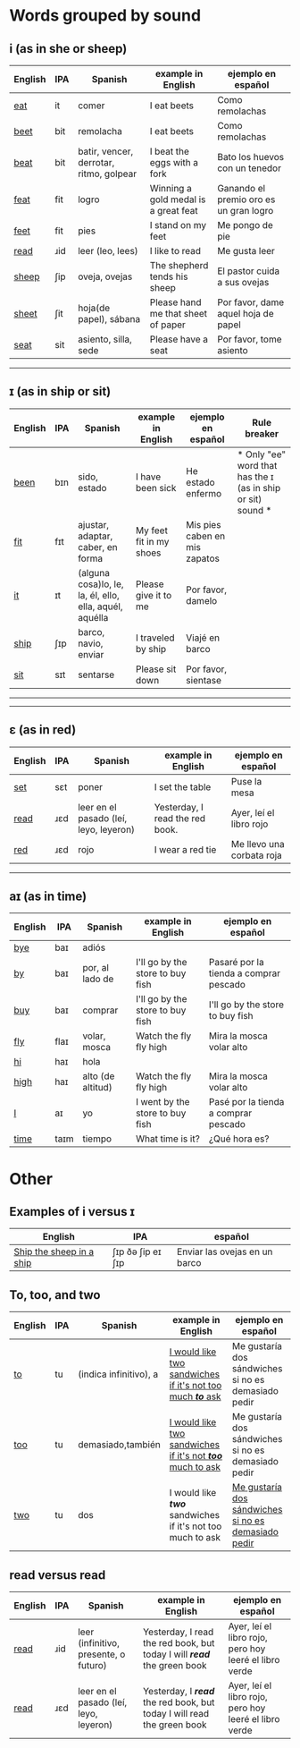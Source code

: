 # Words grouped by sound
## i (as in she or sheep)

|English|IPA|Spanish|example in English|ejemplo en español|
|-------|---|-------|------------------|------------------|
|<a href="https://en.wiktionary.org/wiki/eat#Pronunciation">eat</a>|it|comer|I eat beets|Como remolachas|
|<a href="https://en.wiktionary.org/wiki/beet#Pronunciation">beet</a>|bit|remolacha|I eat beets|Como remolachas|
|<a href="https://en.wiktionary.org/wiki/beat#Pronunciation">beat</a>|bit|batir, vencer, derrotar, ritmo, golpear|I beat the eggs with a fork|Bato los huevos con un tenedor|
|<a href="https://en.wiktionary.org/wiki/feat#Pronunciation">feat</a>|fit|logro|Winning a gold medal is a great feat|Ganando el premio oro es un gran logro|
|<a href="https://en.wiktionary.org/wiki/feet#Pronunciation">feet</a>|fit|pies|I stand on my feet|Me pongo de pie|
|<a href="https://en.wiktionary.org/wiki/read#Pronunciation">read</a>|ɹid|leer (leo, lees)|I like to read|Me gusta leer|
|<a href="https://en.wiktionary.org/wiki/sheep#Pronunciation">sheep</a>|ʃip|oveja, ovejas|The shepherd tends his sheep|El pastor cuida a sus ovejas|
|<a href="https://en.wiktionary.org/wiki/sheet#Pronunciation">sheet</a>|ʃit|hoja(de papel), sábana|Please hand me that sheet of paper|Por favor, dame aquel hoja de papel|
|<a href="https://en.wiktionary.org/wiki/seat#Pronunciation">seat</a>|sit|asiento, silla, sede|Please have a seat|Por favor, tome asiento|

<hr>


## ɪ (as in ship or sit) 

|English|IPA|Spanish|example in English|ejemplo en español|Rule breaker|
|-------|---|-------|------------------|------------------|------------|
|<a href="https://en.wiktionary.org/wiki/been#Pronunciation">been</a>|bɪn|sido, estado|I have been sick|He estado enfermo| * Only "ee" word that has the ɪ (as in ship or sit) sound * |
|<a href="https://en.wiktionary.org/wiki/fit#Pronunciation">fit</a>|fɪt|ajustar, adaptar, caber, en forma|My feet fit in my shoes|Mis pies caben en mis zapatos| |
|<a href="https://en.wiktionary.org/wiki/it#Pronunciation">it</a>|ɪt|(alguna cosa)lo, le, la, él, ello, ella, aquél, aquélla|Please give it to me|Por favor, damelo| |
|<a href="https://en.wiktionary.org/wiki/ship#Pronunciation">ship</a>|ʃɪp|barco, navio, enviar|I traveled by ship|Viajé en barco| |
|<a href="https://en.wiktionary.org/wiki/sit#Pronunciation">sit</a>|sɪt|sentarse|Please sit down|Por favor, sientase| |

<hr>



<hr>

## ɛ (as in red)
|English|IPA|Spanish|example in English|ejemplo en español|
|-------|---|-------|------------------|------------------|
|<a href="https://en.wiktionary.org/wiki/set#Pronunciation">set</a>|sɛt|poner|I set the table|Puse la mesa|
|<a href="https://en.wiktionary.org/wiki/read#Pronunciation">read</a>|ɹɛd|leer en el pasado (leí, leyo, leyeron)|Yesterday, I read the red book.|Ayer, leí el libro rojo|
|<a href="https://en.wiktionary.org/wiki/red#Pronunciation">red</a>|ɹɛd|rojo|I wear a red tie|Me llevo una corbata roja|

<hr>

## aɪ (as in time)
|English|IPA|Spanish|example in English|ejemplo en español|
|-------|---|-------|------------------|------------------|
|<a href="https://en.wiktionary.org/wiki/bye#Pronunciation">bye</a>|baɪ|adiós|||
|<a href="https://en.wiktionary.org/wiki/by#Pronunciation">by</a>|baɪ|por, al lado de|I'll go by the store to buy fish|Pasaré por la tienda a comprar pescado|
|<a href="https://en.wiktionary.org/wiki/buy#Pronunciation">buy</a>|baɪ|comprar|I'll go by the store to buy fish|I'll go by the store to buy fish|
|<a href="https://en.wiktionary.org/wiki/fly#Pronunciation">fly</a>|flaɪ|volar, mosca|Watch the fly fly high|Mira la mosca volar alto|
|<a href="https://en.wiktionary.org/wiki/hi#Pronunciation">hi</a>|haɪ|hola|||
|<a href="https://en.wiktionary.org/wiki/high#Pronunciation">high</a>|haɪ|alto (de altitud)|Watch the fly fly high|Mira la mosca volar alto|
|<a href="https://en.wiktionary.org/wiki/I#Pronunciation">I</a>|aɪ|yo|I went by the store to buy fish|Pasé por la tienda a comprar pescado|
|<a href="https://en.wiktionary.org/wiki/time#Pronunciation">time</a>|taɪm|tiempo|What time is it?|¿Qué hora es?|

# Other
## Examples of i versus ɪ
|English|IPA|español|
|-------|---|-------|
|<a href="https://translate.google.com/?sl=en&tl=es&text=Ship%20the%20sheep%20in%20a%20ship&op=translate">Ship the sheep in a ship</a>|ʃɪp ðə ʃip eɪ ʃɪp|Enviar las ovejas en un barco|

## To, too, and two 
|English|IPA|Spanish|example in English|ejemplo en español|
|-------|---|-------|------------------|------------------|
|<a href="https://en.wiktionary.org/wiki/to#Pronunciation">to</a>|tu|(indica infinitivo), a|<a href="https://translate.google.com/?sl=en&tl=es&text=I%20would%20like%20two%20sandwiches%20if%20it's%20not%20too%20much%20to%20ask&op=translate">I would like two sandwiches if it's not too much ***to*** ask</a>|Me gustaría dos sándwiches si no es demasiado pedir|
|<a href="https://en.wiktionary.org/wiki/to#Pronunciation">too</a>|tu|demasiado,también|<a href="https://translate.google.com/?sl=en&tl=es&text=I%20would%20like%20two%20sandwiches%20if%20it's%20not%20too%20much%20to%20ask&op=translate">I would like two sandwiches if it's not ***too*** much to ask</a>|Me gustaría dos sándwiches si no es demasiado pedir|
|<a href="https://en.wiktionary.org/wiki/to#Pronunciation">two</a>|tu|dos|I would like ***two*** sandwiches if it's not too much to ask|<a href="https://translate.google.com/?sl=en&tl=es&text=I%20would%20like%20two%20sandwiches%20if%20it's%20not%20too%20much%20to%20ask&op=translate">Me gustaría dos sándwiches si no es demasiado pedir</a>|

## read versus read
|English|IPA|Spanish|example in English|ejemplo en español|
|-------|---|-------|------------------|------------------|
|<a href="https://en.wiktionary.org/wiki/read#Pronunciation">read</a>|ɹid|leer (infinitivo, presente, o futuro)|Yesterday, I read the red book, but today I will ***read*** the green book|Ayer, leí el libro rojo, pero hoy leeré el libro verde|
|<a href="https://en.wiktionary.org/wiki/read#Pronunciation">read</a>|ɹɛd|leer en el pasado (leí, leyo, leyeron)|Yesterday, I ***read*** the red book, but today I will read the green book|Ayer, leí el libro rojo, pero hoy leeré el libro verde|
